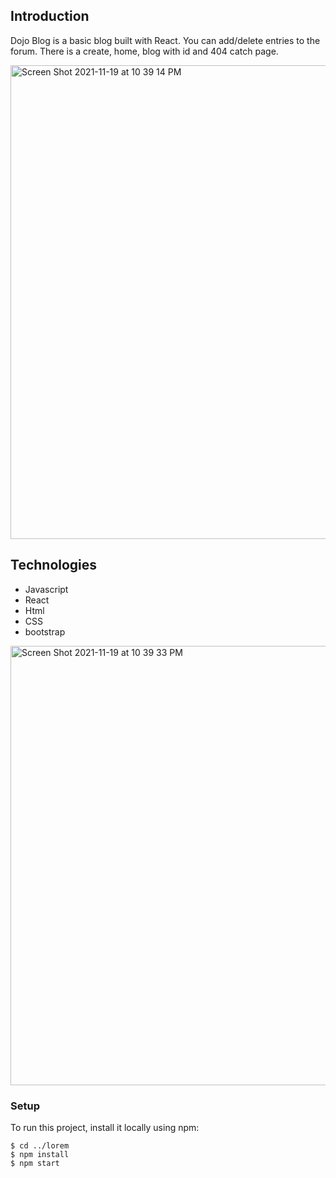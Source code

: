 ## Introduction

Dojo Blog is a basic blog built with React. You can add/delete entries to the forum. There is a create, home, blog with id and 404 catch page.

<img width="758" alt="Screen Shot 2021-11-19 at 10 39 14 PM" src="https://user-images.githubusercontent.com/56169143/142717439-c77d3d09-203e-4c29-9bfb-7d9e5e3f91d2.png">


## Technologies 
  
 - Javascript
 - React
 - Html 
 - CSS
 - bootstrap

<img width="703" alt="Screen Shot 2021-11-19 at 10 39 33 PM" src="https://user-images.githubusercontent.com/56169143/142717453-85725d0c-cdf9-4494-b6b1-993d2d56615e.png">

 
 ### Setup 
 
 To run this project, install it locally using npm:

```
$ cd ../lorem
$ npm install
$ npm start
```
